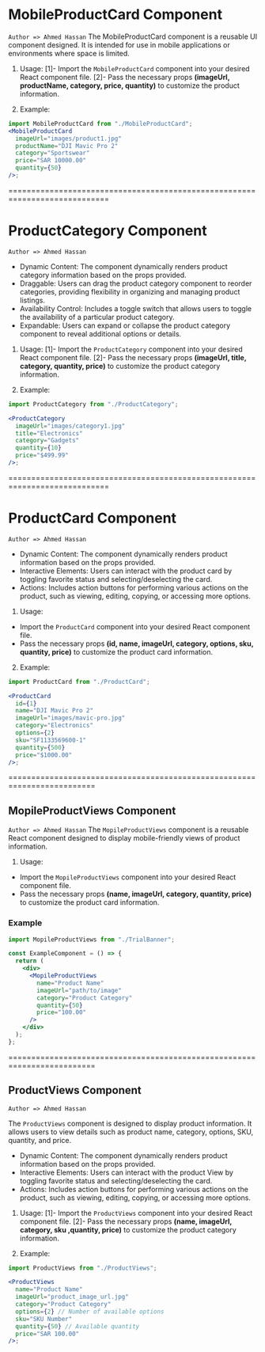 # MobileProductCard Component

`Author => Ahmed Hassan`
The MobileProductCard component is a reusable UI component designed.
It is intended for use in mobile applications or environments where space is limited.

1. Usage:
   [1]- Import the `MobileProductCard` component into your desired React component file.
   [2]- Pass the necessary props **(imageUrl, productName, category, price, quantity)** to customize the product information.

2. Example:

```jsx
import MobileProductCard from "./MobileProductCard";
<MobileProductCard
  imageUrl="images/product1.jpg"
  productName="DJI Mavic Pro 2"
  category="Sportswear"
  price="SAR 10000.00"
  quantity={50}
/>;
```

============================================================================

# ProductCategory Component

`Author => Ahmed Hassan`

- Dynamic Content: The component dynamically renders product category information based on the props provided.
- Draggable: Users can drag the product category component to reorder categories, providing flexibility in organizing and managing product listings.
- Availability Control: Includes a toggle switch that allows users to toggle the availability of a particular product category.
- Expandable: Users can expand or collapse the product category component to reveal additional options or details.

1. Usage:
   [1]- Import the `ProductCategory` component into your desired React component file.
   [2]- Pass the necessary props **(imageUrl, title, category, quantity, price)** to customize the product category information.

2. Example:

```jsx
import ProductCategory from "./ProductCategory";

<ProductCategory
  imageUrl="images/category1.jpg"
  title="Electronics"
  category="Gadgets"
  quantity={10}
  price="$499.99"
/>;
```

============================================================================

# ProductCard Component

`Author => Ahmed Hassan`

- Dynamic Content: The component dynamically renders product information based on the props provided.
- Interactive Elements: Users can interact with the product card by toggling favorite status and selecting/deselecting the card.
- Actions: Includes action buttons for performing various actions on the product, such as viewing, editing, copying, or accessing more options.

1. Usage:

- Import the `ProductCard` component into your desired React component file.
- Pass the necessary props **(id, name, imageUrl, category, options, sku, quantity, price)** to customize the product card information.

2. Example:

```jsx
import ProductCard from "./ProductCard";

<ProductCard
  id={1}
  name="DJI Mavic Pro 2"
  imageUrl="images/mavic-pro.jpg"
  category="Electronics"
  options={2}
  sku="SF1133569600-1"
  quantity={500}
  price="$1000.00"
/>;
```

=========================================================================

## MopileProductViews Component

`Author => Ahmed Hassan`
The `MopileProductViews` component is a reusable React component designed to display mobile-friendly views of product information.

1. Usage:

- Import the `MopileProductViews` component into your desired React component file.
- Pass the necessary props **(name, imageUrl, category, quantity, price)** to customize the product card information.

### Example

```jsx
import MopileProductViews from "./TrialBanner";

const ExampleComponent = () => {
  return (
    <div>
      <MopileProductViews
        name="Product Name"
        imageUrl="path/to/image"
        category="Product Category"
        quantity={50}
        price="100.00"
      />
    </div>
  );
};
```

=========================================================================

## ProductViews Component

`Author => Ahmed Hassan`

The `ProductViews` component is designed to display product information. It allows users to view details such as product name, category, options, SKU, quantity, and price.

- Dynamic Content: The component dynamically renders product information based on the props provided.
- Interactive Elements: Users can interact with the product View by toggling favorite status and selecting/deselecting the card.
- Actions: Includes action buttons for performing various actions on the product, such as viewing, editing, copying, or accessing more options.

1. Usage:
   [1]- Import the `ProductViews` component into your desired React component file.
   [2]- Pass the necessary props **(name, imageUrl, category, sku ,quantity, price)** to customize the product category information.

2. Example:

```jsx
import ProductViews from "./ProductViews";

<ProductViews
  name="Product Name"
  imageUrl="product_image_url.jpg"
  category="Product Category"
  options={2} // Number of available options
  sku="SKU Number"
  quantity={50} // Available quantity
  price="SAR 100.00"
/>;
```
